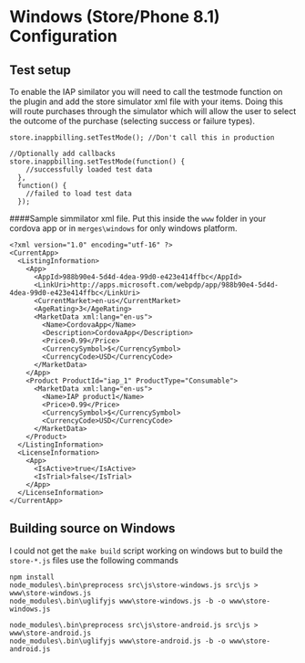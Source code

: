 # Windows (Store/Phone 8.1) Configuration

## Test setup
To enable the IAP similator you will need to call the testmode function on the plugin and add the store simulator xml file with your items.
Doing this will route purchases through the simulator which will allow the user to select the outcome of the purchase (selecting success or failure types).

```
store.inappbilling.setTestMode(); //Don't call this in production

//Optionally add callbacks
store.inappbilling.setTestMode(function() {
    //successfully loaded test data
  },
  function() {
    //failed to load test data
  });
```

####Sample simmilator xml file.
Put this inside the `www` folder in your cordova app or in `merges\windows` for only windows platform.
```
<?xml version="1.0" encoding="utf-16" ?>
<CurrentApp>
  <ListingInformation>
    <App>
      <AppId>988b90e4-5d4d-4dea-99d0-e423e414ffbc</AppId>
      <LinkUri>http://apps.microsoft.com/webpdp/app/988b90e4-5d4d-4dea-99d0-e423e414ffbc</LinkUri>
      <CurrentMarket>en-us</CurrentMarket>
      <AgeRating>3</AgeRating>
      <MarketData xml:lang="en-us">
        <Name>CordovaApp</Name>
        <Description>CordovaApp</Description>
        <Price>0.99</Price>
        <CurrencySymbol>$</CurrencySymbol>
        <CurrencyCode>USD</CurrencyCode>
      </MarketData>
    </App>
    <Product ProductId="iap_1" ProductType="Consumable">
      <MarketData xml:lang="en-us">
        <Name>IAP product1</Name>
        <Price>0.99</Price>
        <CurrencySymbol>$</CurrencySymbol>
        <CurrencyCode>USD</CurrencyCode>
      </MarketData>
    </Product>
  </ListingInformation>
  <LicenseInformation>
    <App>
      <IsActive>true</IsActive>
      <IsTrial>false</IsTrial>
    </App>
  </LicenseInformation>
</CurrentApp>
```

## Building source on Windows

I could not get the `make build` script working on windows but to build the `store-*.js` files use the following commands
```
npm install
node_modules\.bin\preprocess src\js\store-windows.js src\js > www\store-windows.js
node_modules\.bin\uglifyjs www\store-windows.js -b -o www\store-windows.js

node_modules\.bin\preprocess src\js\store-android.js src\js > www\store-android.js
node_modules\.bin\uglifyjs www\store-android.js -b -o www\store-android.js
```
